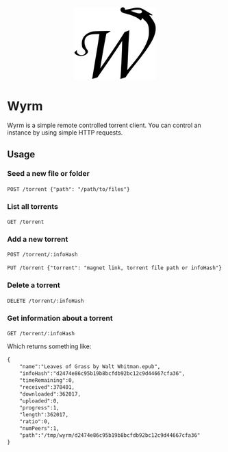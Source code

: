 <h1 align="center">
  <a href="https://github.com/IGI-111/wyrm">
  <img src="res/wyrm.png" alt="Wyrm" width="190" height="167"/>
  </a>
</h1>

# Wyrm

Wyrm is a simple remote controlled torrent client.
You can control an instance by using simple HTTP requests.


## Usage
### Seed a new file or folder
`POST /torrent {"path": "/path/to/files"}`

### List all  torrents
`GET /torrent`

### Add a new torrent
`POST /torrent/:infoHash`

`PUT /torrent {"torrent": "magnet link, torrent file path or infoHash"}`

### Delete a torrent
`DELETE /torrent/:infoHash`

### Get information about a torrent
`GET /torrent/:infoHash`

Which returns something like:
```
{
    "name":"Leaves of Grass by Walt Whitman.epub",
    "infoHash":"d2474e86c95b19b8bcfdb92bc12c9d44667cfa36",
    "timeRemaining":0,
    "received":378401,
    "downloaded":362017,
    "uploaded":0,
    "progress":1,
    "length":362017,
    "ratio":0,
    "numPeers":1,
    "path":"/tmp/wyrm/d2474e86c95b19b8bcfdb92bc12c9d44667cfa36"
}
```
